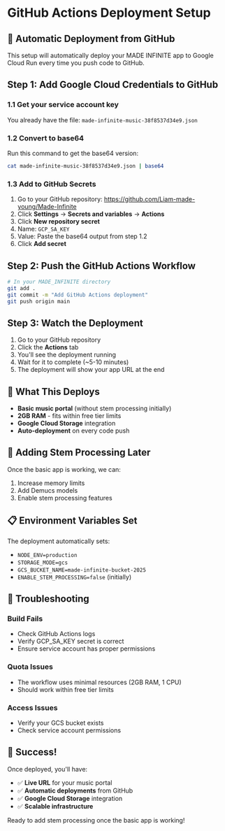 # GitHub Actions Deployment Setup

## 🚀 Automatic Deployment from GitHub

This setup will automatically deploy your MADE INFINITE app to Google Cloud Run every time you push code to GitHub.

## Step 1: Add Google Cloud Credentials to GitHub

### 1.1 Get your service account key
You already have the file: `made-infinite-music-38f8537d34e9.json`

### 1.2 Convert to base64
Run this command to get the base64 version:
```bash
cat made-infinite-music-38f8537d34e9.json | base64
```

### 1.3 Add to GitHub Secrets
1. Go to your GitHub repository: https://github.com/Liam-made-young/Made-Infinite
2. Click **Settings** → **Secrets and variables** → **Actions**
3. Click **New repository secret**
4. Name: `GCP_SA_KEY`
5. Value: Paste the base64 output from step 1.2
6. Click **Add secret**

## Step 2: Push the GitHub Actions Workflow

```bash
# In your MADE_INFINITE directory
git add .
git commit -m "Add GitHub Actions deployment"
git push origin main
```

## Step 3: Watch the Deployment

1. Go to your GitHub repository
2. Click the **Actions** tab
3. You'll see the deployment running
4. Wait for it to complete (~5-10 minutes)
5. The deployment will show your app URL at the end

## 🎯 What This Deploys

- **Basic music portal** (without stem processing initially)
- **2GB RAM** - fits within free tier limits
- **Google Cloud Storage** integration
- **Auto-deployment** on every code push

## 🔧 Adding Stem Processing Later

Once the basic app is working, we can:
1. Increase memory limits
2. Add Demucs models
3. Enable stem processing features

## 📋 Environment Variables Set

The deployment automatically sets:
- `NODE_ENV=production`
- `STORAGE_MODE=gcs`
- `GCS_BUCKET_NAME=made-infinite-bucket-2025`
- `ENABLE_STEM_PROCESSING=false` (initially)

## 🚨 Troubleshooting

### Build Fails
- Check GitHub Actions logs
- Verify GCP_SA_KEY secret is correct
- Ensure service account has proper permissions

### Quota Issues
- The workflow uses minimal resources (2GB RAM, 1 CPU)
- Should work within free tier limits

### Access Issues
- Verify your GCS bucket exists
- Check service account permissions

## 🎉 Success!

Once deployed, you'll have:
- ✅ **Live URL** for your music portal
- ✅ **Automatic deployments** from GitHub
- ✅ **Google Cloud Storage** integration
- ✅ **Scalable infrastructure**

Ready to add stem processing once the basic app is working! 
